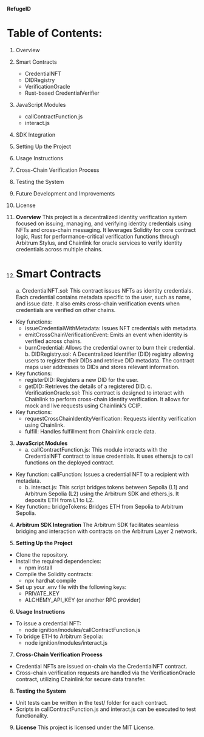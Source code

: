 **RefugeID**

# Table of Contents:
1. Overview
2. Smart Contracts
     - CredentialNFT
     - DIDRegistry
     - VerificationOracle
     - Rust-based CredentialVerifier
3. JavaScript Modules
     - callContractFunction.js
     -  interact.js
4. SDK Integration
5. Setting Up the Project
6. Usage Instructions
7. Cross-Chain Verification Process
8. Testing the System
9. Future Development and Improvements
10. License

1. **Overview**
This project is a decentralized identity verification system focused on issuing, managing, and verifying identity credentials using NFTs and cross-chain messaging. It leverages Solidity for core contract logic, Rust for performance-critical verification functions through Arbitrum Stylus, and Chainlink for oracle services to verify identity credentials across multiple chains.

2. # **Smart Contracts**
    a. CredentialNFT.sol: This contract issues NFTs as identity credentials. Each credential contains metadata specific to the user, such as name, and issue date. It also emits cross-chain verification events when credentials are verified on other chains.
- Key functions:
    - issueCredentialWithMetadata: Issues NFT credentials with metadata.
    - emitCrossChainVerificationEvent: Emits an event when identity is verified across chains.
    - burnCredential: Allows the credential owner to burn their credential.
    b. DIDRegistry.sol: A Decentralized Identifier (DID) registry allowing users to register their DIDs and retrieve DID metadata. The contract maps user addresses to DIDs and stores relevant information.
- Key functions:
    - registerDID: Registers a new DID for the user.
    - getDID: Retrieves the details of a registered DID.
    c. VerificationOracle.sol: This contract is designed to interact with Chainlink to perform cross-chain identity verification. It allows for mock and live requests using Chainlink’s CCIP.
- Key functions:
    - requestCrossChainIdentityVerification: Requests identity verification using Chainlink.
    - fulfill: Handles fulfillment from Chainlink oracle data.


3. **JavaScript Modules**
    - a. callContractFunction.js: This module interacts with the CredentialNFT contract to issue credentials. It uses ethers.js to call functions on the deployed contract.
- Key function: callFunction: Issues a credential NFT to a recipient with metadata.
    - b. interact.js: This script bridges tokens between Sepolia (L1) and Arbitrum Sepolia (L2) using the Arbitrum SDK and ethers.js. It deposits ETH from L1 to L2.
- Key function:: bridgeTokens: Bridges ETH from Sepolia to Arbitrum Sepolia.

4. **Arbitrum SDK Integration**
The Arbitrum SDK facilitates seamless bridging and interaction with contracts on the Arbitrum Layer 2 network.

5. **Setting Up the Project**
- Clone the repository.
- Install the required dependencies:
   - npm install
- Compile the Solidity contracts:
   - npx hardhat compile
- Set up your .env file with the following keys:
    - PRIVATE_KEY
    - ALCHEMY_API_KEY (or another RPC provider)

6. **Usage Instructions**
- To issue a credential NFT:
    - node ignition/modules/callContractFunction.js
- To bridge ETH to Arbitrum Sepolia:
    - node ignition/modules/interact.js

7. **Cross-Chain Verification Process**
- Credential NFTs are issued on-chain via the CredentialNFT contract.
- Cross-chain verification requests are handled via the VerificationOracle contract, utilizing Chainlink for secure data transfer.

8. **Testing the System**
- Unit tests can be written in the test/ folder for each contract.
- Scripts in callContractFunction.js and interact.js can be executed to test functionality.

9. **License**
This project is licensed under the MIT License.